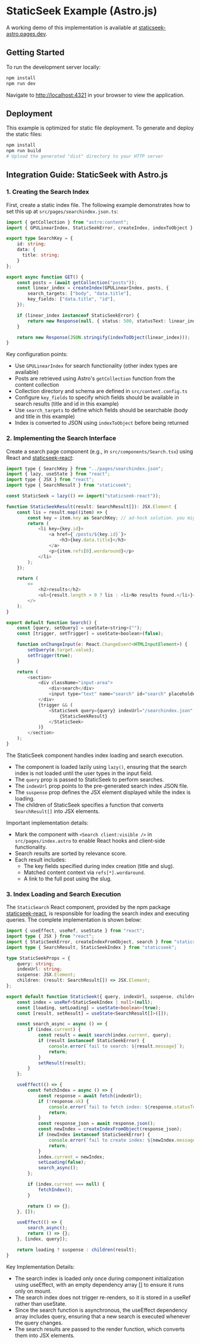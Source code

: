 # StaticSeek Example (Astro.js)

A working demo of this implementation is available at [staticseek-astro.pages.dev](https://staticseek-astro.pages.dev/).

## Getting Started

To run the development server locally:

```bash
npm install
npm run dev
```

Navigate to [http://localhost:4321](http://localhost:4321) in your browser to view the application.

## Deployment

This example is optimized for static file deployment. To generate and deploy the static files:

```bash
npm install
npm run build
# Upload the generated "dist" directory to your HTTP server
```

## Integration Guide: StaticSeek with Astro.js

### 1. Creating the Search Index

First, create a static index file. The following example demonstrates how to set this up at `src/pages/searchindex.json.ts`:

```typescript
import { getCollection } from "astro:content";
import { GPULinearIndex, StaticSeekError, createIndex, indexToObject } from "staticseek";

export type SearchKey = {
    id: string;
    data: {
      title: string;
    }
};

export async function GET() {
    const posts = (await getCollection("posts"));
    const linear_index = createIndex(GPULinearIndex, posts, {
        search_targets: ["body", "data.title"],
        key_fields: ["data.title", "id"],
    });

    if (linear_index instanceof StaticSeekError) {
        return new Response(null, { status: 500, statusText: linear_index.message });
    }

    return new Response(JSON.stringify(indexToObject(linear_index)));
}
```

Key configuration points:
- Use `GPULinearIndex` for search functionality (other index types are available)
- Posts are retrieved using Astro's `getCollection` function from the content collection
- Collection directory and schema are defined in `src/content.config.ts`
- Configure `key_fields` to specify which fields should be available in search results (title and id in this example)
- Use `search_targets` to define which fields should be searchable (body and title in this example)
- Index is converted to JSON using `indexToObject` before being returned

### 2. Implementing the Search Interface

Create a search page component (e.g., in `src/components/Search.tsx`) using React and [staticseek-react](https://github.com/osawa-naotaka/staticseek-react):

```javascript
import type { SearchKey } from "../pages/searchindex.json";
import { lazy, useState } from "react";
import type { JSX } from "react";
import type { SearchResult } from "staticseek";

const StaticSeek = lazy(() => import("staticseek-react"));

function StaticSeekResult(result: SearchResult[]): JSX.Element {
    const lis = result.map((item) => {
        const key = item.key as SearchKey; // ad-hock solution. you might as well use zod or something like that to validate the key.
        return (
            <li key={key.id}>
                <a href={`/posts/${key.id}`}>
                    <h3>{key.data.title}</h3>
                </a>
                <p>{item.refs[0].wordaround}</p>
            </li>
        );
    });

    return (
        <>
            <h2>results</h2>
            <ul>{result.length > 0 ? lis : <li>No results found.</li>}</ul>
        </>
    );
}

export default function Search() {
    const [query, setQuery] = useState<string>("");
    const [trigger, setTrigger] = useState<boolean>(false);

    function onChangeInput(e: React.ChangeEvent<HTMLInputElement>) {
        setQuery(e.target.value);
        setTrigger(true);
    }

    return (
        <section>
            <div className="input-area">
                <div>search</div>
                <input type="text" name="search" id="search" placeholder="type your search query in English..." onChange={onChangeInput} />
            </div>
            {trigger && (
                <StaticSeek query={query} indexUrl="/searchindex.json" suspense={<div>Loading index...</div>}>
                    {StaticSeekResult}
                </StaticSeek>
            )}
        </section>
    );
}
```

The StaticSeek component handles index loading and search execution.
- The component is loaded lazily using `lazy()`, ensuring that the search index is not loaded until the user types in the input field.
- The `query` prop is passed to StaticSeek to perform searches.
- The `indexUrl` prop points to the pre-generated search index JSON file.
- The `suspense` prop defines the JSX element displayed while the index is loading.
- The children of StaticSeek specifies a function that converts `SearchResult[]` into JSX elements.

Important implementation details:
- Mark the component with `<Search client:visible />` in `src/pages/index.astro` to enable React hooks and client-side functionality.
- Search results are sorted by relevance score.
- Each result includes:
  - The key fields specified during index creation (title and slug).
  - Matched content context via `refs[*].wordaround`.
  - A link to the full post using the slug.

### 3. Index Loading and Search Execution

The `StaticSearch` React component, provided by the npm package [staticseek-react](https://github.com/osawa-naotaka/staticseek-react), is responsible for loading the search index and executing queries. The complete implementation is shown below:

```typescript
import { useEffect, useRef, useState } from "react";
import type { JSX } from "react";
import { StaticSeekError, createIndexFromObject, search } from "staticseek";
import type { SearchResult, StaticSeekIndex } from "staticseek";

type StaticSeekProps = {
    query: string;
    indexUrl: string;
    suspense: JSX.Element;
    children: (result: SearchResult[]) => JSX.Element;
};

export default function StaticSeek({ query, indexUrl, suspense, children }: StaticSeekProps) {
    const index = useRef<StaticSeekIndex | null>(null);
    const [loading, setLoading] = useState<boolean>(true);
    const [result, setResult] = useState<SearchResult[]>([]);

    const search_async = async () => {
        if (index.current) {
            const result = await search(index.current, query);
            if (result instanceof StaticSeekError) {
                console.error(`fail to search: ${result.message}`);
                return;
            }
            setResult(result);
        }
    };

    useEffect(() => {
        const fetchIndex = async () => {
            const response = await fetch(indexUrl);
            if (!response.ok) {
                console.error(`fail to fetch index: ${response.statusText}`);
                return;
            }
            const response_json = await response.json();
            const newIndex = createIndexFromObject(response_json);
            if (newIndex instanceof StaticSeekError) {
                console.error(`fail to create index: ${newIndex.message}`);
                return;
            }
            index.current = newIndex;
            setLoading(false);
            search_async();
        };

        if (index.current === null) {
            fetchIndex();
        }

        return () => {};
    }, []);

    useEffect(() => {
        search_async();
        return () => {};
    }, [index, query]);

    return loading ? suspense : children(result);
}
```

Key Implementation Details:
- The search index is loaded only once during component initialization using useEffect, with an empty dependency array [] to ensure it runs only on mount.
- The search index does not trigger re-renders, so it is stored in a useRef rather than useState.
- Since the search function is asynchronous, the useEffect dependency array includes query, ensuring that a new search is executed whenever the query changes.
- The search results are passed to the render function, which converts them into JSX elements.
